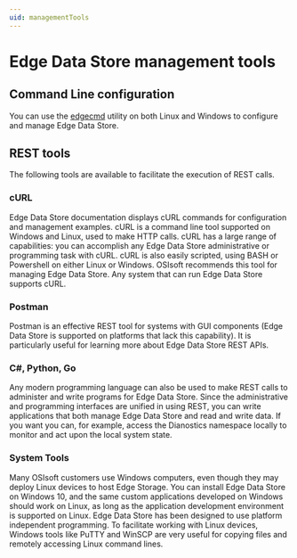 ```yaml
---
uid: managementTools
---
```


# Edge Data Store management tools

## Command Line configuration

You can use the [edgecmd](xref:commandLine) utility on both Linux and Windows to configure and manage Edge Data Store.

## REST tools

The following tools are available to facilitate the execution of REST calls.

### cURL

Edge Data Store documentation displays cURL commands for configuration and management examples. cURL is a command line tool supported on Windows and Linux, used to make HTTP calls. cURL has a large range of capabilities: you can accomplish any Edge Data Store administrative or programming task with cURL. cURL is also easily scripted, using BASH or Powershell on either Linux or Windows. OSIsoft recommends this tool for managing Edge Data Store. Any system that can run Edge Data Store supports cURL.

### Postman

Postman is an effective REST tool for systems with GUI components (Edge Data Store is supported on platforms that lack this capability). It is particularly useful for learning more about Edge Data Store REST APIs.

### C#, Python, Go

Any modern programming language can also be used to make REST calls to administer and write programs for Edge Data Store. Since the administrative and programming interfaces are unified in using REST, you can write applications that both manage Edge Data Store and read and write data. If you want you can, for example, access the Dianostics namespace locally to monitor and act upon the local system state.

### System Tools

Many OSIsoft customers use Windows computers, even though they may deploy Linux devices to host Edge Storage. You can install Edge Data Store on Windows 10, and the same custom applications developed on Windows should work on Linux, as long as the application development environment is supported on Linux. Edge Data Store has been designed to use platform independent programming. To facilitate working with Linux devices, Windows tools like PuTTY and WinSCP are very useful for copying files and remotely accessing Linux command lines.
